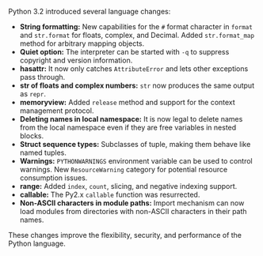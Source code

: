 Python 3.2 introduced several language changes:

* **String formatting:**  New capabilities for the `#` format character in `format` and `str.format` for floats, complex, and Decimal. Added `str.format_map` method for arbitrary mapping objects. 
* **Quiet option:** The interpreter can be started with `-q` to suppress copyright and version information.
* **hasattr:** It now only catches `AttributeError` and lets other exceptions pass through.
* **str of floats and complex numbers:** `str` now produces the same output as `repr`.
* **memoryview:** Added `release` method and support for the context management protocol.
* **Deleting names in local namespace:** It is now legal to delete names from the local namespace even if they are free variables in nested blocks.
* **Struct sequence types:**  Subclasses of tuple, making them behave like named tuples.
* **Warnings:**  `PYTHONWARNINGS` environment variable can be used to control warnings. New `ResourceWarning` category for potential resource consumption issues.
* **range:**  Added `index`, `count`, slicing, and negative indexing support.
* **callable:**  The Py2.x `callable` function was resurrected.
* **Non-ASCII characters in module paths:**  Import mechanism can now load modules from directories with non-ASCII characters in their path names.

These changes improve the flexibility, security, and performance of the Python language. 


